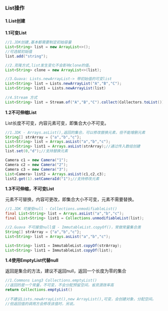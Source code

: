 ### List操作

#### 1.List创建

**1.1可变List**

```java
//1.JDK创建,基本都需要制定初始容量
List<String> list = new ArrayList<>();
//可选赋初始值
list.add("string");

//2.克隆方式,list发生变化不会影响clone的值。
List<String> clone = new ArrayList<>(list);

//3.Guava: Lists.newArrayList-> 带初始值的可变list
List<String> list = Lists.newArrayList("A","B","C");
List<String> list1 = Lists.newArrayList(list)
  
//4.Stream 方式
List<String> list = Stream.of("A","B","C").collect(Collectors.toList());
```



**1.2不可伸缩List**

List长度不可变，内容元素可变，即集合大小不可变。

```java
//1.JDK - Arrays.asList(),返回的集合，可以修改替换元素，但不能增删元素
String[] strArray = {"a","b","c"};
List<String> list = Arrays.asList("a","b","c");
List<String> list1 = Arrays.asList(strArray);//通过传入数组创建
list.set(0,"d");//支持替换元素

Camera c1 = new Camera("1");
Camera c2 = new Camera("2");
Camera c3 = new Camera("3");
List<Camera> list2 = Arrays.asList(c1,c2,c3);
list2.get(1).setCameraId("1");//支持修改元素

```



**1.3不可伸缩，不可变List**

元素不可替换，内容可更改，即集合大小不可变，元素不需要替换。

```java
//1.JDK 可接受null - Collections.unmodifiableList()
final List<String> list = Arrays.asList("a","b","c");
final List<String> list1 = Collections.unmodifiableList(list);

//2.Guava 不可接受null值 - ImmutableList.copyOf()，常做常量集合类
String[] strArray = {"a","b","c"};
List<String> list = Arrays.asList("a","b","c");

List<String> list1 = ImmutableList.copyOf(strArray);
List<String> list1 = ImmutableList.copyOf(list);
```



**1.4使用EmptyList代替null**

返回是集合的方法，建议不返回null，返回一个长度为零的集合

```java
//1.Commons Lang3 Collections.emptyList()
//返回的是一个常量，不可变，不会分配预留空间，省资源效率高
return Collections.emptyList()
  
//不建议Lists.newArrayList(),new ArrayList(),可变，会创建对象，分配空间。
//但返回值的调用方会修改该值时，另说。
```

